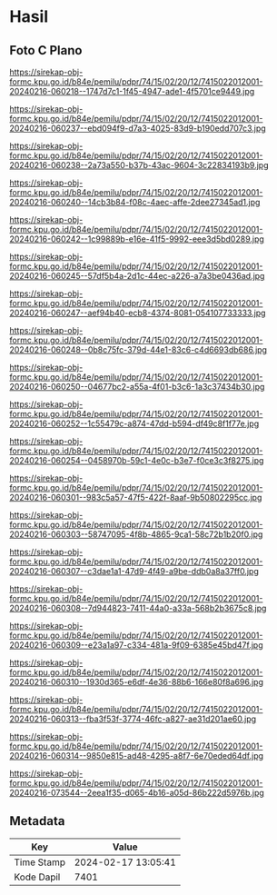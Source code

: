 # Hasil

## Foto C Plano

https://sirekap-obj-formc.kpu.go.id/b84e/pemilu/pdpr/74/15/02/20/12/7415022012001-20240216-060218--1747d7c1-1f45-4947-ade1-4f5701ce9449.jpg

https://sirekap-obj-formc.kpu.go.id/b84e/pemilu/pdpr/74/15/02/20/12/7415022012001-20240216-060237--ebd094f9-d7a3-4025-83d9-b190edd707c3.jpg

https://sirekap-obj-formc.kpu.go.id/b84e/pemilu/pdpr/74/15/02/20/12/7415022012001-20240216-060238--2a73a550-b37b-43ac-9604-3c22834193b9.jpg

https://sirekap-obj-formc.kpu.go.id/b84e/pemilu/pdpr/74/15/02/20/12/7415022012001-20240216-060240--14cb3b84-f08c-4aec-affe-2dee27345ad1.jpg

https://sirekap-obj-formc.kpu.go.id/b84e/pemilu/pdpr/74/15/02/20/12/7415022012001-20240216-060242--1c99889b-e16e-41f5-9992-eee3d5bd0289.jpg

https://sirekap-obj-formc.kpu.go.id/b84e/pemilu/pdpr/74/15/02/20/12/7415022012001-20240216-060245--57df5b4a-2d1c-44ec-a226-a7a3be0436ad.jpg

https://sirekap-obj-formc.kpu.go.id/b84e/pemilu/pdpr/74/15/02/20/12/7415022012001-20240216-060247--aef94b40-ecb8-4374-8081-054107733333.jpg

https://sirekap-obj-formc.kpu.go.id/b84e/pemilu/pdpr/74/15/02/20/12/7415022012001-20240216-060248--0b8c75fc-379d-44e1-83c6-c4d6693db686.jpg

https://sirekap-obj-formc.kpu.go.id/b84e/pemilu/pdpr/74/15/02/20/12/7415022012001-20240216-060250--04677bc2-a55a-4f01-b3c6-1a3c37434b30.jpg

https://sirekap-obj-formc.kpu.go.id/b84e/pemilu/pdpr/74/15/02/20/12/7415022012001-20240216-060252--1c55479c-a874-47dd-b594-df49c8f1f77e.jpg

https://sirekap-obj-formc.kpu.go.id/b84e/pemilu/pdpr/74/15/02/20/12/7415022012001-20240216-060254--0458970b-59c1-4e0c-b3e7-f0ce3c3f8275.jpg

https://sirekap-obj-formc.kpu.go.id/b84e/pemilu/pdpr/74/15/02/20/12/7415022012001-20240216-060301--983c5a57-47f5-422f-8aaf-9b50802295cc.jpg

https://sirekap-obj-formc.kpu.go.id/b84e/pemilu/pdpr/74/15/02/20/12/7415022012001-20240216-060303--58747095-4f8b-4865-9ca1-58c72b1b20f0.jpg

https://sirekap-obj-formc.kpu.go.id/b84e/pemilu/pdpr/74/15/02/20/12/7415022012001-20240216-060307--c3dae1a1-47d9-4f49-a9be-ddb0a8a37ff0.jpg

https://sirekap-obj-formc.kpu.go.id/b84e/pemilu/pdpr/74/15/02/20/12/7415022012001-20240216-060308--7d944823-7411-44a0-a33a-568b2b3675c8.jpg

https://sirekap-obj-formc.kpu.go.id/b84e/pemilu/pdpr/74/15/02/20/12/7415022012001-20240216-060309--e23a1a97-c334-481a-9f09-6385e45bd47f.jpg

https://sirekap-obj-formc.kpu.go.id/b84e/pemilu/pdpr/74/15/02/20/12/7415022012001-20240216-060310--1930d365-e6df-4e36-88b6-166e80f8a696.jpg

https://sirekap-obj-formc.kpu.go.id/b84e/pemilu/pdpr/74/15/02/20/12/7415022012001-20240216-060313--fba3f53f-3774-46fc-a827-ae31d201ae60.jpg

https://sirekap-obj-formc.kpu.go.id/b84e/pemilu/pdpr/74/15/02/20/12/7415022012001-20240216-060314--9850e815-ad48-4295-a8f7-6e70eded64df.jpg

https://sirekap-obj-formc.kpu.go.id/b84e/pemilu/pdpr/74/15/02/20/12/7415022012001-20240216-073544--2eea1f35-d065-4b16-a05d-86b222d5976b.jpg


## Metadata

| Key        | Value               |
| ---------- | ------------------- |
| Time Stamp | 2024-02-17 13:05:41 |
| Kode Dapil | 7401                |



